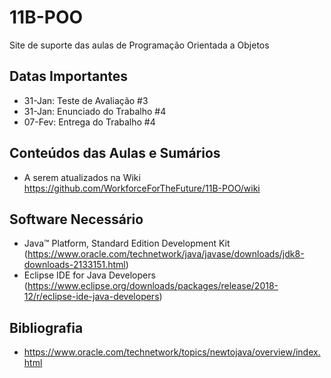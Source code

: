 # 11B-POO
Site de suporte das aulas de Programação Orientada a Objetos

## Datas Importantes
- 31-Jan: Teste de Avaliação #3 
- 31-Jan: Enunciado do Trabalho #4
- 07-Fev: Entrega do Trabalho #4

## Conteúdos das Aulas e Sumários
* A serem atualizados na Wiki https://github.com/WorkforceForTheFuture/11B-POO/wiki

###

## Software Necessário
* Java™ Platform, Standard Edition Development Kit 
(https://www.oracle.com/technetwork/java/javase/downloads/jdk8-downloads-2133151.html)
* Eclipse IDE for Java Developers
(https://www.eclipse.org/downloads/packages/release/2018-12/r/eclipse-ide-java-developers)

## Bibliografia
* https://www.oracle.com/technetwork/topics/newtojava/overview/index.html
